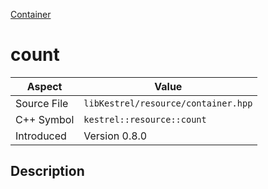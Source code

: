 [Container](index)
# count
| Aspect | Value |
| --- | --- |
| Source File | `libKestrel/resource/container.hpp` |
| C++ Symbol | `kestrel::resource::count` |
| Introduced | Version 0.8.0 |
## Description

